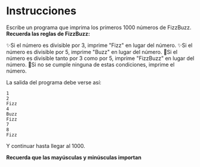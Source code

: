 # Instrucciones
Escribe un programa que imprima los primeros 1000 números de FizzBuzz.
**Recuerda las reglas de FizzBuzz:**

✨Si el número es divisible por 3, imprime "Fizz" en lugar del número.
✨Si el número es divisible por 5, imprime "Buzz" en lugar del número.
🎇Si el número es divisible tanto por 3 como por 5, imprime "FizzBuzz" en lugar del número.
🎈Si no se cumple ninguna de estas condiciones, imprime el número.

La salida del programa debe verse así: 
```
1
2
Fizz
4
Buzz
Fizz
7
8
Fizz
```
Y continuar hasta llegar al 1000.

**Recuerda que las mayúsculas y minúsculas importan**
